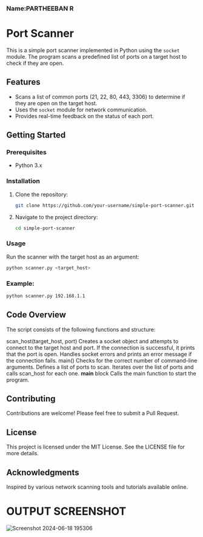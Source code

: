 
### Name:PARTHEEBAN R

# Port Scanner

This is a simple port scanner implemented in Python using the `socket` module. The program scans a predefined list of ports on a target host to check if they are open.

## Features

- Scans a list of common ports (21, 22, 80, 443, 3306) to determine if they are open on the target host.
- Uses the `socket` module for network communication.
- Provides real-time feedback on the status of each port.

## Getting Started

### Prerequisites

- Python 3.x

### Installation

1. Clone the repository:
    ```bash
    git clone https://github.com/your-username/simple-port-scanner.git
    ```
2. Navigate to the project directory:
    ```bash
    cd simple-port-scanner
    ```

### Usage

Run the scanner with the target host as an argument:

```bash
python scanner.py <target_host>
```

### Example:
  ```bash
 python scanner.py 192.168.1.1
  ```
## Code Overview

The script consists of the following functions and structure:

scan_host(target_host, port)
  Creates a socket object and attempts to connect to the target host and port.
  If the connection is successful, it prints that the port is open.
  Handles socket errors and prints an error message if the connection fails.
main()
 Checks for the correct number of command-line arguments.
 Defines a list of ports to scan.
 Iterates over the list of ports and calls scan_host for each one.
 __main__ block
 Calls the main function to start the program.


## Contributing

Contributions are welcome! Please feel free to submit a Pull Request.

## License

This project is licensed under the MIT License. See the LICENSE file for more details.

## Acknowledgments

Inspired by various network scanning tools and tutorials available online.

# OUTPUT SCREENSHOT

![Screenshot 2024-06-18 195306](https://github.com/Partheeban37/CODTECH-task2/assets/144414138/9c64c2ba-3515-449e-a191-cc11357bd1e9)
